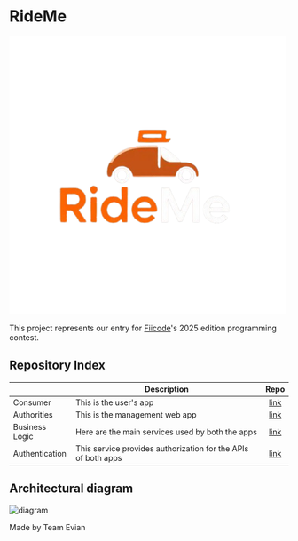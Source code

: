 # RideMe

![logo](https://raw.githubusercontent.com/team-evian-fiicode25/.github/refs/heads/main/logo.png)

This project represents our entry for [Fiicode](https://fiicode.asii.ro/en/web-and-mobile-development)'s 2025 edition programming contest.

## Repository Index
|                | Description                                                   | Repo                                                           |
|----------------|---------------------------------------------------------------|:--------------------------------------------------------------:|
| Consumer       | This is the user's app                                        | [link](https://github.com/Team-Evian-Fiicode25/consumer)       | 
| Authorities    | This is the management web app                                | [link](https://github.com/Team-Evian-Fiicode25/authorities)    |
| Business Logic | Here are the main services used by both the apps              | [link](https://github.com/Team-Evian-Fiicode25/business-logic) |
| Authentication | This service provides authorization for the APIs of both apps | [link](https://github.com/Team-Evian-Fiicode25/authentication) |

## Architectural diagram
![diagram](https://team-evian-fiicode25.github.io/.github/architecture-diagram.svg)

Made by Team Evian
